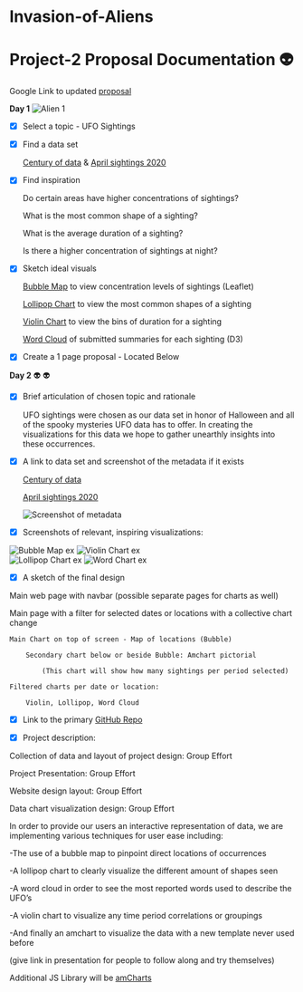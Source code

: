 # Invasion-of-Aliens

# Project-2 Proposal Documentation :alien:

Google Link to updated [proposal](https://docs.google.com/document/d/14rFwvynL-YJ0MM7xedddwkO3Q1a9UyU8ihTxuZySc38/edit)

**Day 1** <img src="/Images/Alien 1.png" alt="Alien 1"/>

 - [x] Select a topic  - UFO Sightings 

- [x] Find a data set 

	[Century of data](https://www.kaggle.com/NUFORC/ufo-sightings/metadata) & [April sightings 2020](http://www.nuforc.org/webreports/ndxe202004.html) 

- [x] Find inspiration 

	Do certain areas have higher concentrations of sightings?
	
	What is the most common shape of a sighting?
	
	What is the average duration of a sighting?
	
	Is there a higher concentration of sightings at night?

- [x] Sketch ideal visuals 

	[Bubble Map](https://www.d3-graph-gallery.com/bubblemap.html) to view concentration levels of sightings (Leaflet)
	
			
	[Lollipop Chart](https://www.d3-graph-gallery.com/lollipop.html) to view the most common shapes of a sighting 
		
		
	[Violin Chart](https://www.d3-graph-gallery.com/violin.html) to view the bins of duration for a sighting
	
		
		
	[Word Cloud](https://www.d3-graph-gallery.com/graph/wordcloud_size.html) of submitted summaries for each sighting (D3)
	
		
	
- [x] Create a 1 page proposal - Located Below 
	

**Day 2** :alien: :alien:

- [x] Brief articulation of chosen topic and rationale 

	UFO sightings were chosen as our data set in honor of Halloween and all of the spooky mysteries UFO data has to offer. In creating the visualizations for this data we hope to gather unearthly insights into these occurrences.

- [x] A link to data set and screenshot of the metadata if it exists 

	[Century of data](https://www.kaggle.com/NUFORC/ufo-sightings/metadata)
	
	[April sightings 2020](http://www.nuforc.org/webreports/ndxe202004.html) 
	
	<img src="/Images/screenshot_metadata.png" alt="Screenshot of metadata"/>   
	
	
- [x] Screenshots of relevant, inspiring visualizations:

<img src="/Images/Bubble Map ex.png" alt="Bubble Map ex"/>   <img src="/Images/Violin Chart ex.png" alt="Violin Chart ex"/>           
<img src="/Images/Lollipop Chart ex.png" alt="Lollipop Chart ex"/>   <img src="/Images/Word Chart ex.png" alt="Word Chart ex"/>




- [x] A sketch of the final design 

Main web page with navbar (possible separate pages for charts as well)

Main page with a filter for selected dates or locations with a collective chart change 

	Main Chart on top of screen - Map of locations (Bubble)
	
		Secondary chart below or beside Bubble: Amchart pictorial 
		
			(This chart will show how many sightings per period selected)
			
	Filtered charts per date or location: 	
	
		Violin, Lollipop, Word Cloud 

- [x] Link to the primary [GitHub Repo](https://github.com/JuliaAlsop/Project-2.git)

	
- [x] Project description:

Collection of data and layout of project design: Group Effort 

Project Presentation: Group Effort

Website design layout: Group Effort

Data chart visualization design: Group Effort

In order to provide our users an interactive representation of data, we are implementing various techniques for user ease including: 

-The use of a bubble map to pinpoint direct locations of occurrences

-A lollipop chart to clearly visualize the different amount of shapes seen

-A word cloud in order to see the most reported words used to describe the UFO’s

-A violin chart to visualize any time period correlations or groupings 

-And finally an amchart to visualize the data with a new template never used before


(give link in presentation for people to follow along and try themselves)

Additional JS Library will be [amCharts](https://www.amcharts.com/javascript-maps/)

